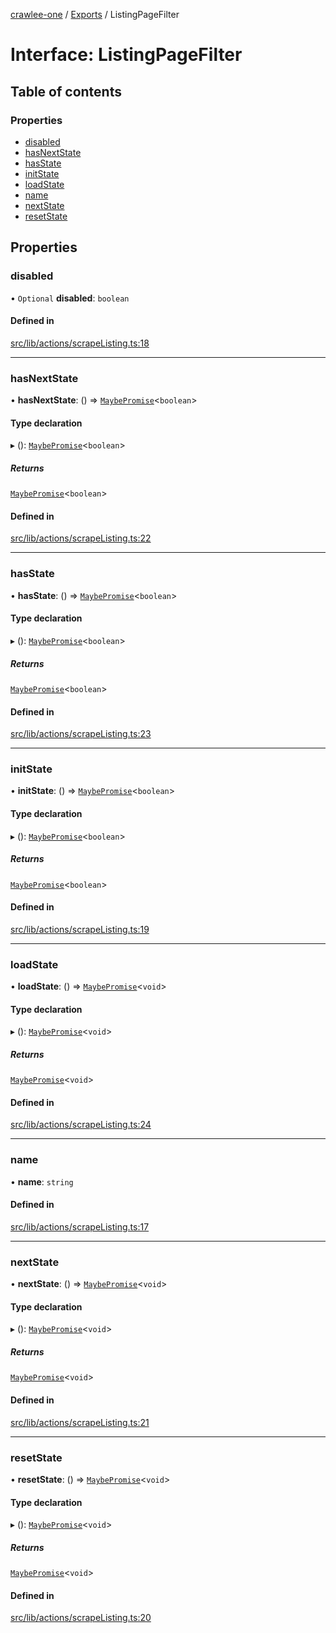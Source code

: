 [crawlee-one](../README.md) / [Exports](../modules.md) / ListingPageFilter

# Interface: ListingPageFilter

## Table of contents

### Properties

- [disabled](ListingPageFilter.md#disabled)
- [hasNextState](ListingPageFilter.md#hasnextstate)
- [hasState](ListingPageFilter.md#hasstate)
- [initState](ListingPageFilter.md#initstate)
- [loadState](ListingPageFilter.md#loadstate)
- [name](ListingPageFilter.md#name)
- [nextState](ListingPageFilter.md#nextstate)
- [resetState](ListingPageFilter.md#resetstate)

## Properties

### disabled

• `Optional` **disabled**: `boolean`

#### Defined in

[src/lib/actions/scrapeListing.ts:18](https://github.com/JuroOravec/crawlee-one/blob/490b500/src/lib/actions/scrapeListing.ts#L18)

___

### hasNextState

• **hasNextState**: () => [`MaybePromise`](../modules.md#maybepromise)<`boolean`\>

#### Type declaration

▸ (): [`MaybePromise`](../modules.md#maybepromise)<`boolean`\>

##### Returns

[`MaybePromise`](../modules.md#maybepromise)<`boolean`\>

#### Defined in

[src/lib/actions/scrapeListing.ts:22](https://github.com/JuroOravec/crawlee-one/blob/490b500/src/lib/actions/scrapeListing.ts#L22)

___

### hasState

• **hasState**: () => [`MaybePromise`](../modules.md#maybepromise)<`boolean`\>

#### Type declaration

▸ (): [`MaybePromise`](../modules.md#maybepromise)<`boolean`\>

##### Returns

[`MaybePromise`](../modules.md#maybepromise)<`boolean`\>

#### Defined in

[src/lib/actions/scrapeListing.ts:23](https://github.com/JuroOravec/crawlee-one/blob/490b500/src/lib/actions/scrapeListing.ts#L23)

___

### initState

• **initState**: () => [`MaybePromise`](../modules.md#maybepromise)<`boolean`\>

#### Type declaration

▸ (): [`MaybePromise`](../modules.md#maybepromise)<`boolean`\>

##### Returns

[`MaybePromise`](../modules.md#maybepromise)<`boolean`\>

#### Defined in

[src/lib/actions/scrapeListing.ts:19](https://github.com/JuroOravec/crawlee-one/blob/490b500/src/lib/actions/scrapeListing.ts#L19)

___

### loadState

• **loadState**: () => [`MaybePromise`](../modules.md#maybepromise)<`void`\>

#### Type declaration

▸ (): [`MaybePromise`](../modules.md#maybepromise)<`void`\>

##### Returns

[`MaybePromise`](../modules.md#maybepromise)<`void`\>

#### Defined in

[src/lib/actions/scrapeListing.ts:24](https://github.com/JuroOravec/crawlee-one/blob/490b500/src/lib/actions/scrapeListing.ts#L24)

___

### name

• **name**: `string`

#### Defined in

[src/lib/actions/scrapeListing.ts:17](https://github.com/JuroOravec/crawlee-one/blob/490b500/src/lib/actions/scrapeListing.ts#L17)

___

### nextState

• **nextState**: () => [`MaybePromise`](../modules.md#maybepromise)<`void`\>

#### Type declaration

▸ (): [`MaybePromise`](../modules.md#maybepromise)<`void`\>

##### Returns

[`MaybePromise`](../modules.md#maybepromise)<`void`\>

#### Defined in

[src/lib/actions/scrapeListing.ts:21](https://github.com/JuroOravec/crawlee-one/blob/490b500/src/lib/actions/scrapeListing.ts#L21)

___

### resetState

• **resetState**: () => [`MaybePromise`](../modules.md#maybepromise)<`void`\>

#### Type declaration

▸ (): [`MaybePromise`](../modules.md#maybepromise)<`void`\>

##### Returns

[`MaybePromise`](../modules.md#maybepromise)<`void`\>

#### Defined in

[src/lib/actions/scrapeListing.ts:20](https://github.com/JuroOravec/crawlee-one/blob/490b500/src/lib/actions/scrapeListing.ts#L20)
